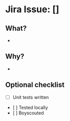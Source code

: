 # Jira Issue: [] 

## What?
- 

## Why?
- 

## Optional checklist
- [ ] Unit tests written
- [ ] Tested locally
- [ ] Boyscouted
